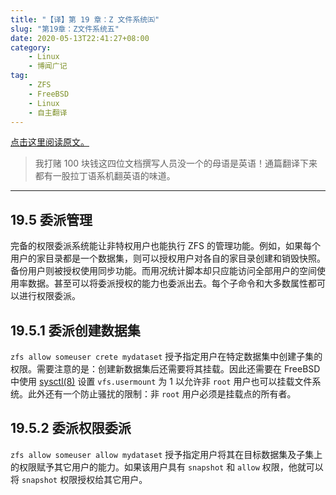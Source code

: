 ```yaml
---
title: "【译】第 19 章：Z 文件系统㈤"
slug: "第19章：Z文件系统五"
date: 2020-05-13T22:41:27+08:00
category:
    - Linux
    - 博闻广记
tag:
    - ZFS
    - FreeBSD
    - Linux
    - 自主翻译
---
```


[点击这里阅读原文。](https://www.freebsd.org/doc/handbook/zfs-zfs-allow.html)

> 我打赌 100 块钱这四位文档撰写人员没一个的母语是英语！通篇翻译下来都有一股拉丁语系机翻英语的味道。

---

## 19.5 委派管理

<!--more-->

完备的权限委派系统能让非特权用户也能执行 ZFS 的管理功能。例如，如果每个用户的家目录都是一个数据集，则可以授权用户对各自的家目录创建和销毁快照。备份用户则被授权使用同步功能。而用况统计脚本却只应能访问全部用户的空间使用率数据。甚至可以将委派授权的能力也委派出去。每个子命令和大多数属性都可以进行权限委派。

## 19.5.1 委派创建数据集

`zfs allow someuser crete mydataset` 授予指定用户在特定数据集中创建子集的权限。需要注意的是：创建新数据集后还需要将其挂载。因此还需要在 FreeBSD 中使用 [sysctl(8)](https://www.freebsd.org/cgi/man.cgi?query=sysctl&sektion=8&manpath=freebsd-release-ports) 设置 `vfs.usermount` 为 1 以允许非 `root` 用户也可以挂载文件系统。此外还有一个防止骚扰的限制：非 `root` 用户必须是挂载点的所有者。

## 19.5.2 委派权限委派

`zfs allow someuser allow mydataset` 授予指定用户将其在目标数据集及子集上的权限赋予其它用户的能力。如果该用户具有 `snapshot` 和 `allow` 权限，他就可以将 `snapshot` 权限授权给其它用户。
